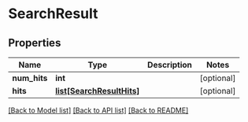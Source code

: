 # SearchResult

## Properties
Name | Type | Description | Notes
------------ | ------------- | ------------- | -------------
**num_hits** | **int** |  | [optional] 
**hits** | [**list[SearchResultHits]**](SearchResultHits.md) |  | [optional] 

[[Back to Model list]](../README.md#documentation-for-models) [[Back to API list]](../README.md#documentation-for-api-endpoints) [[Back to README]](../README.md)



